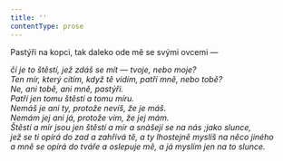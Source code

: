 ```yaml
---
title: ''
contentType: prose
---
```


<section>

Pastýři na kopci, tak daleko ode mě se svými ovcemi —

_čí je to štěstí, jež zdáš se mít — tvoje, nebo moje?  
Ten mír, který cítím, když tě vidím, patří mně, nebo tobě?  
Ne, ani tobě, ani mně, pastýři.  
Patří jen tomu štěstí a tomu míru.  
Nemáš je ani ty, protože nevíš, že je máš.  
Nemám jej ani já, protože vím, že jej mám.  
Štěstí a mír jsou jen štěstí a mír a snášejí se na nás ;jako slunce,  
jež se ti opírá do zad a zahřívá tě, a ty lhostejně myslíš na něco jiného  
a mně se opírá do tváře a oslepuje mě, a já myslím jen na to slunce._

</section>
